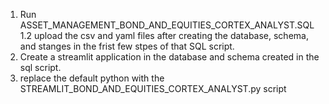 1. Run ASSET_MANAGEMENT_BOND_AND_EQUITIES_CORTEX_ANALYST.SQL
      1.2 upload the csv and yaml files after creating the database, schema, and stanges in the frist few stpes of that SQL script.
2. Create a streamlit application in the database and schema created in the sql script.
3. replace the default python with the STREAMLIT_BOND_AND_EQUITIES_CORTEX_ANALYST.py script
